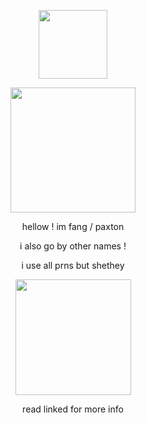 <p align="center">
    <img width="110" src="https://komarev.com/ghpvc/?username=violetaism&color=948ca4&style=flat&label=comfydants">
</p>
<p align="center">
                    <img width="200" src="https://files.catbox.moe/m2a969.webp">
</p>
<p align="center">
hellow ! im fang / paxton
<p align="center">
i also go by other names !
</p>
<p align="center">
i use all prns but shethey
</p>
<p align="center">
<img width="185" src="https://files.catbox.moe/18q07y.png">
</p>
<p align="center">
read linked for more info
</p>
